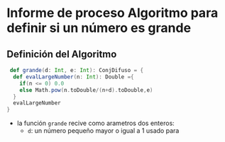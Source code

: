 # Informe de proceso Algoritmo para definir si un número es grande
## Definición del Algoritmo
```Scala
 def grande(d: Int, e: Int): ConjDifuso = {
  def evalLargeNumber(n: Int): Double ={
    if(n <= 0) 0.0
    else Math.pow(n.toDouble/(n+d).toDouble,e)
  }
  evalLargeNumber
}
```
* la función `grande` recive como arametros dos enteros:
    * `d`: un número pequeño mayor o igual a 1 usado para 